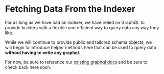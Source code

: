 # Fetching Data From the Indexer

For as long as we have had an indexer, we have relied on GraphQL to provide builders with a flexible and efficient way to query data any way they like.

While we will continue to provide public and tailored schema objects, we will begin to introduce helper methods here that can be used to query data **without having to write any graphql**.

For now, be sure to reference our [existing graphql docs](https://docs.mintbase.io/dev/read-data/mintbase-graph) and be sure to check back here soon.